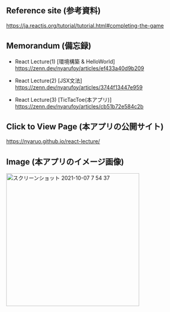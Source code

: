 ## Reference site (参考資料)
https://ja.reactjs.org/tutorial/tutorial.html#completing-the-game

## Memorandum (備忘録)
- React Lecture(1) [環境構築 & HelloWorld] https://zenn.dev/nyarufoy/articles/ef433a40d9b209

- React Lecture(2) [JSX文法] https://zenn.dev/nyarufoy/articles/3744f13447e959

- React Lecture(3) [TicTacToe(本アプリ)] https://zenn.dev/nyarufoy/articles/cb51b72e584c2b

## Click to View Page (本アプリの公開サイト)
https://nyaruo.github.io/react-lecture/

## Image (本アプリのイメージ画像)
<img width="355" alt="スクリーンショット 2021-10-07 7 54 37" src="https://user-images.githubusercontent.com/68112807/136641766-7afa19fd-64b3-4494-ac90-6625664555dc.png">
